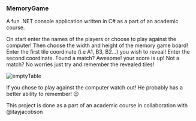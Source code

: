 ### MemoryGame
A fun .NET console application written in C# as a part of an academic course.

On start enter the names of the players or choose to play against the computer!
Then choose the width and height of the memory game board!
Enter the first tile coordinate (i.e A1, B3, B2...) you wish to reveal!
Enter the second coordinate.
Found a match? Awesome! your score is up!
Not a match? No worries just try and remember the revealed tiles!

![emptyTable](https://user-images.githubusercontent.com/76105109/184666912-b8b1c691-bc2b-4077-98c3-228086e75cbc.jpg)

If you chose to play against the computer watch out! He probably has a better ability to remember! :wink:

This project is done as a part of an academic course in collaboration with @itayjacobson

